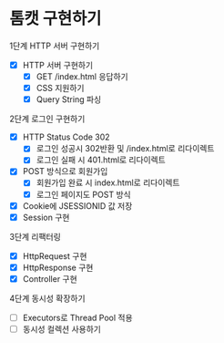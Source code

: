 # 톰캣 구현하기

1단계 HTTP 서버 구현하기
-[x] HTTP 서버 구현하기
  - [x] GET /index.html 응답하기
  - [x] CSS 지원하기
  - [x] Query String 파싱

2단계 로그인 구현하기
- [x] HTTP Status Code 302
  - [x] 로그인 성공시 302반환 및 /index.html로 리다이렉트
  - [x] 로그인 실패 시 401.html로 리다이렉트
- [x] POST 방식으로 회원가입
  - [x] 회원가입 완료 시 index.html로 리다이렉트
  - [x] 로그인 페이지도 POST 방식
- [x] Cookie에 JSESSIONID 값 저장
- [x] Session 구현

3단계 리팩터링
- [x] HttpRequest 구현
- [x] HttpResponse 구현
- [x] Controller 구현

4단계 동시성 확장하기
- [ ] Executors로 Thread Pool 적용
- [ ] 동시성 컬렉션 사용하기

